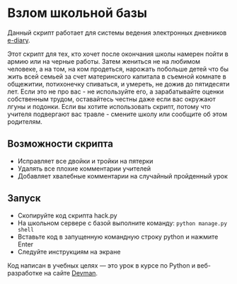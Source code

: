 # Взлом школьной базы
Данный скрипт работает для системы ведения электронных дневников [e-diary](https://github.com/pelid/e-diary).

Этот скрипт для тех, кто хочет после окончания школы намерен пойти в армию или на черные работы. 
Затем жениться не на любимом человеке, а на том, на ком продеться, 
нарожать побольше детей что бы жить всей семьей за счет материнского капитала в съемной комнате в общежитии, потихонечку спиваться, и умереть, не дожив до пятидесяти лет.
Если это не про вас - не используйте его, а зарабатывайте оценки собственным трудом, оставайтесь честны даже если вас окружают лгуны и подонки. 
Если вы хотите использовать скрипт, потому что учителя подвергают вас травле - смените школу или сообщите об этом родителям.

## Возможности скрипта
- Исправляет все двойки и тройки на пятерки
- Удалять все плохие комментарии учителей
- Добавляет хвалебные комментарии на случайный пройденный урок


## Запуск

- Скопируйте код скрипта hack.py
- На школьном сервере с базой выполните команду: `python manage.py shell`
- Вставьте код в запущенную командную строку python и нажмите Enter
- Следуйте инструкциям на экране

Код написан в учебных целях — это урок в курсе по Python и веб-разработке на сайте [Devman](https://dvmn.org).
